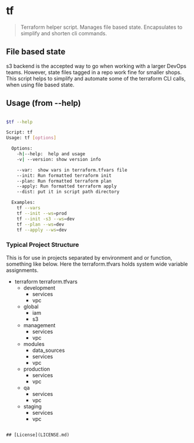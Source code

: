 # tf

> Terraform helper script. Manages file based state. Encapsulates to
simplify and shorten cli commands.

## File based state
s3 backend is the accepted way to go when working with a larger DevOps teams. However,
state files tagged in a repo work fine for smaller shops. This script helps to simplify
and automate some of the terraform CLI calls, when using file based state.

## Usage (from --help)

```sh

$tf --help

Script: tf
Usage: tf [options]

  Options:
    -h|--help:  help and usage
    -v| --version: show version info

    --var:  show vars in terraform.tfvars file
    --init: Run formatted terraform init
    --plan: Run formatted terraform plan
    --apply: Run formatted terraform apply
    --dist: put it in script path directory

  Examples:
    tf --vars
    tf --init --ws=prod
    tf --init -s3 --ws=dev
    tf --plan --ws=dev
    tf --apply --ws=dev

```

### Typical Project Structure
This is for use in projects separated by environment and or function, something
like below. Here the terraform.tfvars holds system wide
variable assignments.

- terraform
  terraform.tfvars
  - development
    - services
    - vpc
  - global
    - iam
    - s3
  - management
    - services
    - vpc
  - modules
    - data_sources
    - services
    - vpc
  - production
    - services
    - vpc
  - qa
    - services
    - vpc
  - staging
    - services
    - vpc

```

## [License](LICENSE.md)
